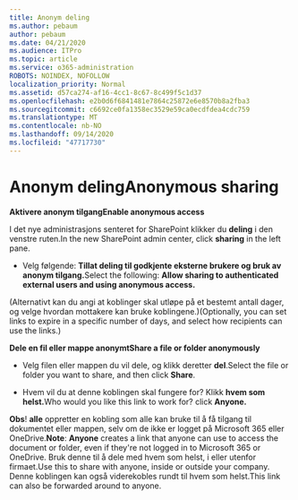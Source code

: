 ```yaml
---
title: Anonym deling
ms.author: pebaum
author: pebaum
ms.date: 04/21/2020
ms.audience: ITPro
ms.topic: article
ms.service: o365-administration
ROBOTS: NOINDEX, NOFOLLOW
localization_priority: Normal
ms.assetid: d57ca274-af16-4cc1-8c67-8c499f5c1d37
ms.openlocfilehash: e2b0d6f6841481e7864c25872e6e8570b8a2fba3
ms.sourcegitcommit: c6692ce0fa1358ec3529e59ca0ecdfdea4cdc759
ms.translationtype: MT
ms.contentlocale: nb-NO
ms.lasthandoff: 09/14/2020
ms.locfileid: "47717730"
---
```

# <a name="anonymous-sharing"></a><span data-ttu-id="5e3e7-102">Anonym deling</span><span class="sxs-lookup"><span data-stu-id="5e3e7-102">Anonymous sharing</span></span>

 <span data-ttu-id="5e3e7-103">**Aktivere anonym tilgang**</span><span class="sxs-lookup"><span data-stu-id="5e3e7-103">**Enable anonymous access**</span></span>
  
<span data-ttu-id="5e3e7-104">I det nye administrasjons senteret for SharePoint klikker du **deling** i den venstre ruten.</span><span class="sxs-lookup"><span data-stu-id="5e3e7-104">In the new SharePoint admin center, click **sharing** in the left pane.</span></span> 
  
- <span data-ttu-id="5e3e7-105">Velg følgende: **Tillat deling til godkjente eksterne brukere og bruk av anonym tilgang.**</span><span class="sxs-lookup"><span data-stu-id="5e3e7-105">Select the following: **Allow sharing to authenticated external users and using anonymous access.**</span></span>
  
<span data-ttu-id="5e3e7-106">(Alternativt kan du angi at koblinger skal utløpe på et bestemt antall dager, og velge hvordan mottakere kan bruke koblingene.)</span><span class="sxs-lookup"><span data-stu-id="5e3e7-106">(Optionally, you can set links to expire in a specific number of days, and select how recipients can use the links.)</span></span>
    
 <span data-ttu-id="5e3e7-107">**Dele en fil eller mappe anonymt**</span><span class="sxs-lookup"><span data-stu-id="5e3e7-107">**Share a file or folder anonymously**</span></span>
  
- <span data-ttu-id="5e3e7-108">Velg filen eller mappen du vil dele, og klikk deretter **del**.</span><span class="sxs-lookup"><span data-stu-id="5e3e7-108">Select the file or folder you want to share, and then click **Share**.</span></span> 
    
- <span data-ttu-id="5e3e7-109">Hvem vil du at denne koblingen skal fungere for? Klikk **hvem som helst.**</span><span class="sxs-lookup"><span data-stu-id="5e3e7-109">Who would you like this link to work for? click **Anyone.**</span></span>
  
 <span data-ttu-id="5e3e7-110">**Obs**! **alle** oppretter en kobling som alle kan bruke til å få tilgang til dokumentet eller mappen, selv om de ikke er logget på Microsoft 365 eller OneDrive.</span><span class="sxs-lookup"><span data-stu-id="5e3e7-110">**Note**: **Anyone** creates a link that anyone can use to access the document or folder, even if they're not logged in to Microsoft 365 or OneDrive.</span></span> <span data-ttu-id="5e3e7-111">Bruk denne til å dele med hvem som helst, i eller utenfor firmaet.</span><span class="sxs-lookup"><span data-stu-id="5e3e7-111">Use this to share with anyone, inside or outside your company.</span></span> <span data-ttu-id="5e3e7-112">Denne koblingen kan også viderekobles rundt til hvem som helst.</span><span class="sxs-lookup"><span data-stu-id="5e3e7-112">This link can also be forwarded around to anyone.</span></span> 
    

